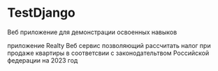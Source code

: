 # TestDjango
Веб приложение для демонстрации освоенных навыков

приложение Realty
Веб сервис позволяющий рассчитать налог при продаже квартиры в 
соответсвии с законодательтвом Российской федерации на 2023 год
